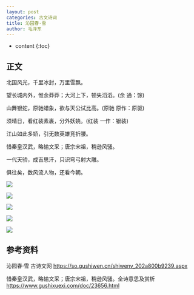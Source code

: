 ```yaml
---
layout: post
categories: 古文诗词
title: 沁园春·雪    
author: 毛泽东
---
```

* content
{:toc}

## 正文

北国风光，千里冰封，万里雪飘。

望长城内外，惟余莽莽；大河上下，顿失滔滔。(余 通：馀)

山舞银蛇，原驰蜡象，欲与天公试比高。(原驰 原作：原驱)

须晴日，看红装素裹，分外妖娆。(红装 一作：银装)

江山如此多娇，引无数英雄竞折腰。

惜秦皇汉武，略输文采；唐宗宋祖，稍逊风骚。

一代天骄，成吉思汗，只识弯弓射大雕。

俱往矣，数风流人物，还看今朝。

![]({{site.baseurl}}/images/20210715/20210715134000.png)

![]({{site.baseurl}}/images/20210715/20210715134003.png)

![]({{site.baseurl}}/images/20210715/20210715134005.png)

![]({{site.baseurl}}/images/20210715/20210715134007.png)

![]({{site.baseurl}}/images/20210715/20210715134009.png)

## 参考资料

沁园春·雪  古诗文网 <https://so.gushiwen.cn/shiwenv_202a800b9239.aspx>

惜秦皇汉武，略输文采；唐宗宋祖，稍逊风骚。全诗意思及赏析 <https://www.gushixuexi.com/doc/23656.html>
